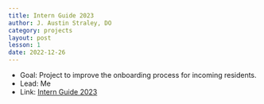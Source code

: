 ```yaml
---
title: Intern Guide 2023
author: J. Austin Straley, DO
category: projects
layout: post
lesson: 1
date: 2022-12-26
---
```


<link rel="stylesheet" href="{{site.baseurl}}/assets/project-style.css">

- Goal: Project to improve the onboarding process for incoming residents.
- Lead: Me
- Link: <a href="/internguidepages">Intern Guide 2023</a>